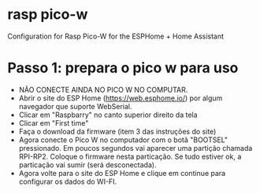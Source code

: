 # rasp pico-w
Configuration for Rasp Pico-W for the ESPHome + Home Assistant

# Passo 1: prepara o pico w para uso
- NÃO CONECTE AINDA NO PICO W NO COMPUTAR.
- Abrir o site do ESP Home (https://web.esphome.io/) por algum navegador que suporte WebSerial.
- Clicar em "Raspbarry" no canto superior direito da tela
- Clicar em "First time"
- Faça o download da firmware (item 3 das instruções do site)
- Agora conecte o Pico W no computador com o botã "BOOTSEL" pressionado. Em poucos segundos vai aparecer uma partição chamada RPI-RP2. Coloque o firmware nesta particação. Se tudo estiver ok, a particação vai sumir (será desconectada).
- Agora volte para o site do ESP Home e clique em continue para configurar os dados do WI-FI.
